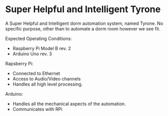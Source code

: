 Super Helpful and Intelligent Tyrone
====================================

A Super Helpful and Intelligent dorm automation system, named Tyrone. No specific purpose, other than to automate a dorm room however we see fit.

Expected Operating Conditions:
 - Raspberry Pi Model B rev. 2
 - Arduino Uno rev. 3

Rapsberry Pi:
 - Connected to Ethernet
 - Access to Audio/Video channels
 - Handles all high level processing.

Arduino:
 - Handles all the mechanical aspects of the automation.
 - Communicates with RPi
